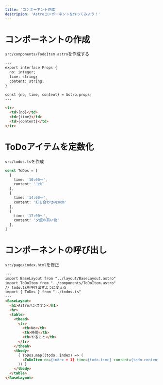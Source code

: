 ```yaml
---
title: 'コンポーネント作成'
descripion: 'Astroコンポーネントを作ってみよう！'
---
```


# コンポーネントの作成

`src/components/TodoItem.astro`を作成する

```html
---
export interface Props {
  no: integer;
  time: string;
  content: string;
}

const {no, time, content} = Astro.props;
---

<tr>
  <td>{no}</td>
  <td>{time}</td>
  <td>{content}</td>
</tr>
```

# ToDoアイテムを定数化

`src/todos.ts`を作成

```typescript
const ToDos = [
  {
    time: '10:00〜',
    content: 'ヨガ'
  },
  {
    time: '14:00〜',
    content: '打ち合わせ@zoom'
  },
  {
    time: '17:00〜',
    content: '夕飯の買い物'
  },
]
```

# コンポーネントの呼び出し

`src/page/index.html`を修正

```html
---
import BaseLayout from "../layout/BaseLayout.astro"
import ToDoItem from "../components/ToDoItem.astro"
// todo.tsを呼び出すように変える
import { ToDos } from "../todos.ts"
---
<BaseLayout>
  <h1>Astroハンズオン</h1>
  <hr>
  <table>
    <thead>
      <tr>
        <th>No</th>
        <th>時間</th>
        <th>やること</th>
      </tr>
    </theah>
    <tbody>
      { ToDos.map((todo, index) => (
        <ToDoItem no={index + 1} time={todo.time} content={todo.content}></ToDoItem>
      )) }
    </tbody>
  </table>
</BaseLayout>
```
